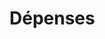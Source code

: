 # Dépenses






























































































































